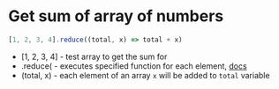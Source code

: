# Get sum of array of numbers

```javascript
[1, 2, 3, 4].reduce((total, x) => total + x)
```

- \[1, 2, 3, 4\] - test array to get the sum for
- .reduce( - executes specified function for each element, [docs](https://developer.mozilla.org/en-US/docs/Web/JavaScript/Reference/Global_Objects/Array/Reduce)
- (total, x) - each element of an array ```x``` will be added to ```total``` variable
